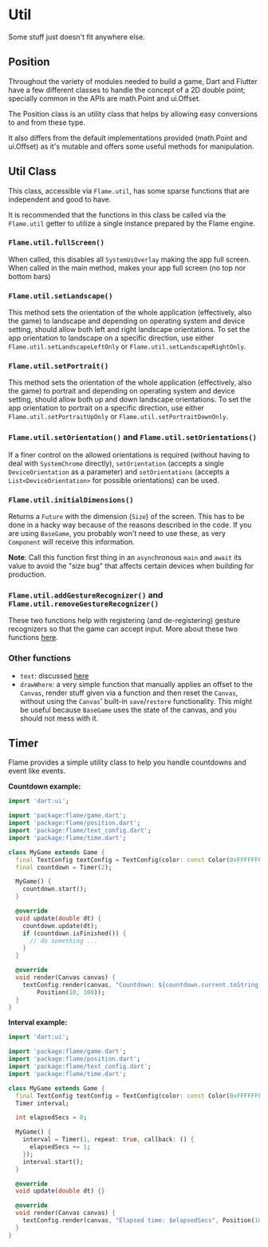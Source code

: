 # Util

Some stuff just doesn't fit anywhere else.

## Position

Throughout the variety of modules needed to build a game, Dart and Flutter have a few different classes to handle the concept of a 2D double point; specially common in the APIs are math.Point and ui.Offset.

The Position class is an utility class that helps by allowing easy conversions to and from these type.

It also differs from the default implementations provided (math.Point and ui.Offset) as it's mutable and offers some useful methods for manipulation.

## Util Class

This class, accessible via `Flame.util`, has some sparse functions that are independent and good to have.

It is recommended that the functions in this class be called via the `Flame.util` getter to utilize a single instance prepared by the Flame engine.

### `Flame.util.fullScreen()`

When called, this disables all `SystemUiOverlay` making the app full screen.
When called in the main method, makes your app full screen (no top nor bottom bars)

### `Flame.util.setLandscape()`

This method sets the orientation of the whole application (effectively, also the game) to landscape and depending on operating system and device setting, should allow both left and right landscape orientations. To set the app orientation to landscape on a specific direction, use either `Flame.util.setLandscapeLeftOnly` or `Flame.util.setLandscapeRightOnly`.

### `Flame.util.setPortrait()`

This method sets the orientation of the whole application (effectively, also the game) to portrait and depending on operating system and device setting, should allow both up and down landscape orientations. To set the app orientation to portrait on a specific direction, use either `Flame.util.setPortraitUpOnly` or `Flame.util.setPortraitDownOnly`.

### `Flame.util.setOrientation()` and `Flame.util.setOrientations()`

If a finer control on the allowed orientations is required (without having to deal with `SystemChrome` directly), `setOrientation` (accepts a single `DeviceOrientation` as a parameter) and `setOrientations` (accepts a `List<DeviceOrientation>` for possible orientations) can be used.

### `Flame.util.initialDimensions()`

Returns a `Future` with the dimension (`Size`) of the screen. This has to be done in a hacky way because of the reasons described in the code. If you are using `BaseGame`, you probably won't need to use these, as very `Component` will receive this information.

**Note**: Call this function first thing in an `async`hronous `main` and `await` its value to avoid the "size bug" that affects certain devices when building for production.

### `Flame.util.addGestureRecognizer()` and `Flame.util.removeGestureRecognizer()`

These two functions help with registering (and de-registering) gesture recognizers so that the game can accept input. More about these two functions [here](/doc/input.md#Input).

### Other functions

* `text`: discussed [here](/doc/text.md)
* `drawWhere`: a very simple function that manually applies an offset to the `Canvas`, render stuff given via a function and then reset the `Canvas`, without using the `Canvas`' built-in `save`/`restore` functionality. This might be useful because `BaseGame` uses the state of the canvas, and you should not mess with it.
 
## Timer

Flame provides a simple utility class to help you handle countdowns and event like events.

__Countdown example:__

```dart
import 'dart:ui';

import 'package:flame/game.dart';
import 'package:flame/position.dart';
import 'package:flame/text_config.dart';
import 'package:flame/time.dart';

class MyGame extends Game {
  final TextConfig textConfig = TextConfig(color: const Color(0xFFFFFFFF));
  final countdown = Timer(2);

  MyGame() {
    countdown.start();
  }

  @override
  void update(double dt) {
    countdown.update(dt);
    if (countdown.isFinished()) {
      // do something ...
    }
  }

  @override
  void render(Canvas canvas) {
    textConfig.render(canvas, "Countdown: ${countdown.current.toString()}",
        Position(10, 100));
  }
}

```

__Interval example:__

```dart
import 'dart:ui';

import 'package:flame/game.dart';
import 'package:flame/position.dart';
import 'package:flame/text_config.dart';
import 'package:flame/time.dart';

class MyGame extends Game {
  final TextConfig textConfig = TextConfig(color: const Color(0xFFFFFFFF));
  Timer interval;

  int elapsedSecs = 0;

  MyGame() {
    interval = Timer(1, repeat: true, callback: () {
      elapsedSecs += 1;
    });
    interval.start();
  }

  @override
  void update(double dt) {}

  @override
  void render(Canvas canvas) {
    textConfig.render(canvas, "Elapsed time: $elapsedSecs", Position(10, 150));
  }
}

```


